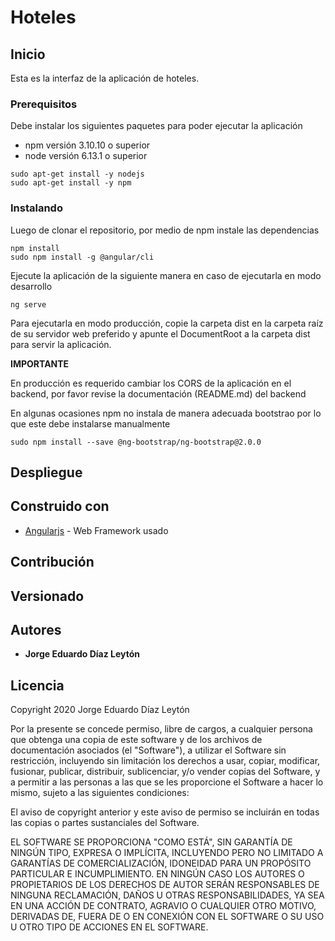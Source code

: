 # Hoteles

## Inicio

Esta es la interfaz de la aplicación de hoteles.

### Prerequisitos

Debe instalar los siguientes paquetes para poder ejecutar la aplicación

- npm versión 3.10.10 o superior
- node versión 6.13.1 o superior

```
sudo apt-get install -y nodejs
sudo apt-get install -y npm
```

### Instalando

Luego de clonar el repositorio, por medio de npm instale las dependencias

```
npm install
sudo npm install -g @angular/cli
```

Ejecute la aplicación de la siguiente manera en caso de ejecutarla en modo desarrollo 

```
ng serve
```

Para ejecutarla en modo producción, copie la carpeta dist en la carpeta raíz de su servidor web preferido y apunte el DocumentRoot a la carpeta dist para servir la aplicación.

**IMPORTANTE**

En producción es requerido cambiar los CORS de la aplicación en el backend, por favor revise la documentación (README.md) del backend

En algunas ocasiones npm no instala de manera adecuada bootstrao por lo que este debe instalarse manualmente

```
sudo npm install --save @ng-bootstrap/ng-bootstrap@2.0.0
```

## Despliegue


## Construido con

* [Angularjs](https://angular.io/) - Web Framework usado

## Contribución

## Versionado

## Autores

* **Jorge Eduardo Díaz Leytón**

## Licencia

Copyright 2020 Jorge Eduardo Díaz Leytón

Por la presente se concede permiso, libre de cargos, a cualquier persona que obtenga una copia de este software y de los archivos de documentación asociados (el "Software"), a utilizar el Software sin restricción, incluyendo sin limitación los derechos a usar, copiar, modificar, fusionar, publicar, distribuir, sublicenciar, y/o vender copias del Software, y a permitir a las personas a las que se les proporcione el Software a hacer lo mismo, sujeto a las siguientes condiciones:

El aviso de copyright anterior y este aviso de permiso se incluirán en todas las copias o partes sustanciales del Software.

EL SOFTWARE SE PROPORCIONA "COMO ESTÁ", SIN GARANTÍA DE NINGÚN TIPO, EXPRESA O IMPLÍCITA, INCLUYENDO PERO NO LIMITADO A GARANTÍAS DE COMERCIALIZACIÓN, IDONEIDAD PARA UN PROPÓSITO PARTICULAR E INCUMPLIMIENTO. EN NINGÚN CASO LOS AUTORES O PROPIETARIOS DE LOS DERECHOS DE AUTOR SERÁN RESPONSABLES DE NINGUNA RECLAMACIÓN, DAÑOS U OTRAS RESPONSABILIDADES, YA SEA EN UNA ACCIÓN DE CONTRATO, AGRAVIO O CUALQUIER OTRO MOTIVO, DERIVADAS DE, FUERA DE O EN CONEXIÓN CON EL SOFTWARE O SU USO U OTRO TIPO DE ACCIONES EN EL SOFTWARE.
